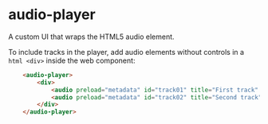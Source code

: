# audio-player

A custom UI that wraps the HTML5 audio element.


To include tracks in the player, add audio elements without controls in a ```html <div>``` inside the web component:

```html
	<audio-player>
		<div>
			<audio preload="metadata" id="track01" title="First track" src="../recordings/track01.wav"></audio>
			<audio preload="metadata" id="track02" title="Second track" src="../recordings/track02.wav"></audio>
        </div>
	</audio-player>
```